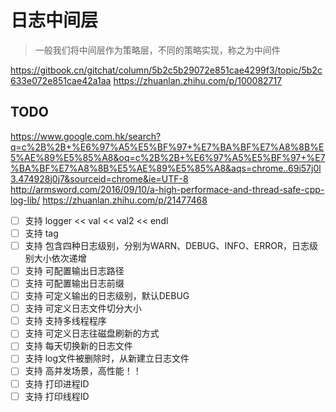 <!--
 * @Author: your name
 * @Date: 2021-03-24 11:21:18
 * @LastEditTime: 2021-03-26 17:16:50
 * @LastEditors: Please set LastEditors
 * @Description: In User Settings Edit
 * @FilePath: /mt-ccs/src/timber/README.md
-->

# 日志中间层

> 一般我们将中间层作为策略层，不同的策略实现，称之为中间件


https://gitbook.cn/gitchat/column/5b2c5b29072e851cae4299f3/topic/5b2c633e072e851cae42a1aa
https://zhuanlan.zhihu.com/p/100082717


## TODO
https://www.google.com.hk/search?q=c%2B%2B+%E6%97%A5%E5%BF%97+%E7%BA%BF%E7%A8%8B%E5%AE%89%E5%85%A8&oq=c%2B%2B+%E6%97%A5%E5%BF%97+%E7%BA%BF%E7%A8%8B%E5%AE%89%E5%85%A8&aqs=chrome..69i57j0l3.474928j0j7&sourceid=chrome&ie=UTF-8
http://armsword.com/2016/09/10/a-high-performace-and-thread-safe-cpp-log-lib/
https://zhuanlan.zhihu.com/p/21477468


- [ ] 支持 logger << val << val2 << endl
- [ ] 支持 tag
- [ ] 支持 包含四种日志级别，分别为WARN、DEBUG、INFO、ERROR，日志级别大小依次递增
- [ ] 支持 可配置输出日志路径
- [ ] 支持 可配置输出日志前缀
- [ ] 支持 可定义输出的日志级别，默认DEBUG
- [ ] 支持 可定义日志文件切分大小
- [ ] 支持 支持多线程程序
- [ ] 支持 可定义日志往磁盘刷新的方式
- [ ] 支持 每天切换新的日志文件
- [ ] 支持 log文件被删除时，从新建立日志文件
- [ ] 支持 高并发场景，高性能！！
- [ ] 支持 打印进程ID
- [ ] 支持 打印线程ID